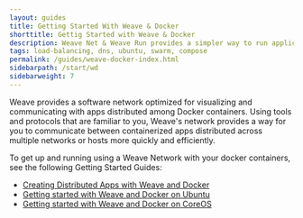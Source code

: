 ```yaml
---
layout: guides
title: Getting Started With Weave & Docker
shorttitle: Gettig Started with Weave & Docker
description: Weave Net & Weave Run provides a simpler way to run applications on the EC2 Container Service
tags: load-balancing, dns, ubuntu, swarm, compose
permalink: /guides/weave-docker-index.html
sidebarpath: /start/wd
sidebarweight: 7
---
```



Weave provides a software network optimized for visualizing and communicating with apps distributed among Docker containers. Using tools and protocols that are familiar to you, Weave's network provides a way for you to communicate between containerized apps distributed across multiple networks or hosts more quickly and efficiently.
 
 To get up and running using a Weave Network with your docker containers, see the following Getting Started Guides: 

* [Creating Distributed Apps with Weave and Docker](/guides/weave-and-docker-platform/index.html)
* [Getting started with Weave and Docker on Ubuntu](/guides/weave-docker-ubuntu-simple.html)
* [Getting started with Weave and Docker on CoreOS](/guides/weave-docker-coreos-simple.html)

 
